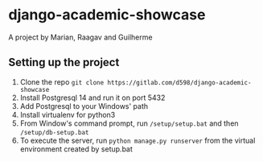 # django-academic-showcase
A project by Marian, Raagav and Guilherme


## Setting up the project
1. Clone the repo `git clone https://gitlab.com/d598/django-academic-showcase`
2. Install Postgresql 14 and run it on port 5432
3. Add Postgresql to your Windows' path
4. Install virtualenv for python3
5. From Window's command prompt, run `/setup/setup.bat` and then `/setup/db-setup.bat`
6. To execute the server, run `python manage.py runserver` from the virtual environment created by setup.bat
